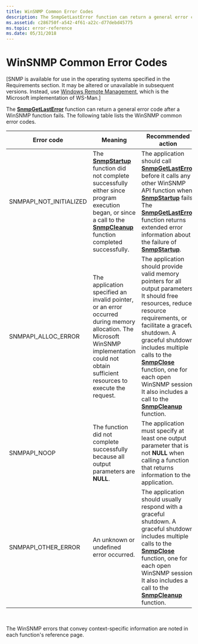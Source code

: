 ```yaml
---
title: WinSNMP Common Error Codes
description: The SnmpGetLastError function can return a general error code after a WinSNMP function fails. The following table lists the WinSNMP common error codes.
ms.assetid: c286750f-a542-4f61-a22c-d77debd45775
ms.topic: error-reference
ms.date: 05/31/2018
---
```


# WinSNMP Common Error Codes

\[SNMP is available for use in the operating systems specified in the Requirements section. It may be altered or unavailable in subsequent versions. Instead, use [Windows Remote Management](/windows/desktop/WinRM/portal), which is the Microsoft implementation of WS-Man.\]

The [**SnmpGetLastError**](/windows/desktop/api/Winsnmp/nf-winsnmp-snmpgetlasterror) function can return a general error code after a WinSNMP function fails. The following table lists the WinSNMP common error codes.



| Error code                | Meaning                                                                                                                                                                                                        | Recommended action                                                                                                                                                                                                                                                                                                                                                                    |
|---------------------------|----------------------------------------------------------------------------------------------------------------------------------------------------------------------------------------------------------------|---------------------------------------------------------------------------------------------------------------------------------------------------------------------------------------------------------------------------------------------------------------------------------------------------------------------------------------------------------------------------------------|
| SNMPAPI\_NOT\_INITIALIZED | The [**SnmpStartup**](/windows/desktop/api/Winsnmp/nf-winsnmp-snmpstartup) function did not complete successfully either since program execution began, or since a call to the [**SnmpCleanup**](/windows/desktop/api/Winsnmp/nf-winsnmp-snmpcleanup) function completed successfully. | The application should call [**SnmpGetLastError**](/windows/desktop/api/Winsnmp/nf-winsnmp-snmpgetlasterror) before it calls any other WinSNMP API function when [**SnmpStartup**](/windows/desktop/api/Winsnmp/nf-winsnmp-snmpstartup) fails. The [**SnmpGetLastError**](/windows/desktop/api/Winsnmp/nf-winsnmp-snmpgetlasterror) function returns extended error information about the failure of [**SnmpStartup**](/windows/desktop/api/Winsnmp/nf-winsnmp-snmpstartup).                                                          |
| SNMPAPI\_ALLOC\_ERROR     | The application specified an invalid pointer, or an error occurred during memory allocation. The Microsoft WinSNMP implementation could not obtain sufficient resources to execute the request.                | The application should provide valid memory pointers for all output parameters. It should free resources, reduce resource requirements, or facilitate a graceful shutdown. A graceful shutdown includes multiple calls to the [**SnmpClose**](/windows/desktop/api/Winsnmp/nf-winsnmp-snmpclose) function, one for each open WinSNMP session. It also includes a call to the [**SnmpCleanup**](/windows/desktop/api/Winsnmp/nf-winsnmp-snmpcleanup) function. |
| SNMPAPI\_NOOP             | The function did not complete successfully because all output parameters are **NULL**.                                                                                                                         | The application must specify at least one output parameter that is not **NULL** when calling a function that returns information to the application.                                                                                                                                                                                                                                  |
| SNMPAPI\_OTHER\_ERROR     | An unknown or undefined error occurred.                                                                                                                                                                        | The application should usually respond with a graceful shutdown. A graceful shutdown includes multiple calls to the [**SnmpClose**](/windows/desktop/api/Winsnmp/nf-winsnmp-snmpclose) function, one for each open WinSNMP session. It also includes a call to the [**SnmpCleanup**](/windows/desktop/api/Winsnmp/nf-winsnmp-snmpcleanup) function.                                                                                                           |



 

The WinSNMP errors that convey context-specific information are noted in each function's reference page.

 

 
